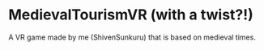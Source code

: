 # MedievalTourismVR (with a twist?!)
A VR game made by me (ShivenSunkuru) that is based on medieval times.
